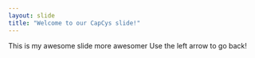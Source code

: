 ```yaml
---
layout: slide
title: "Welcome to our CapCys slide!"
---
```

This is my awesome slide more awesomer
Use the left arrow to go back!

